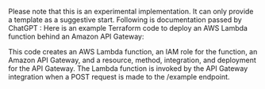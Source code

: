 
Please note that this is an experimental implementation. It can only provide a template as a suggestive start.
Following is documentation passed by ChatGPT : 
Here is an example Terraform code to deploy an AWS Lambda function behind an Amazon API Gateway:



This code creates an AWS Lambda function, an IAM role for the function, an Amazon API Gateway, and a resource, method, integration, and deployment for the API Gateway. The Lambda function is invoked by the API Gateway integration when a POST request is made to the /example endpoint.